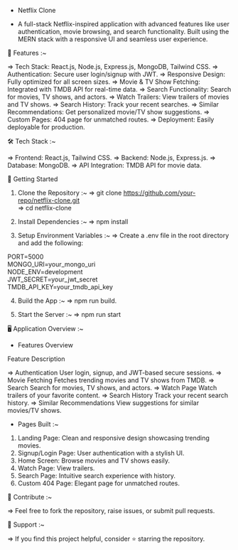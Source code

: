* Netflix Clone 

* A full-stack Netflix-inspired application with advanced features like user authentication, movie browsing, and search functionality. Built using the MERN stack with a responsive UI and seamless user experience.

🌟 Features :~

=> Tech Stack: React.js, Node.js, Express.js, MongoDB, Tailwind CSS.
=> Authentication: Secure user login/signup with JWT.
=> Responsive Design: Fully optimized for all screen sizes.
=> Movie & TV Show Fetching: Integrated with TMDB API for real-time data.
=> Search Functionality: Search for movies, TV shows, and actors.
=> Watch Trailers: View trailers of movies and TV shows.
=> Search History: Track your recent searches.
=> Similar Recommendations: Get personalized movie/TV show suggestions.
=> Custom Pages: 404 page for unmatched routes.
=> Deployment: Easily deployable for production.

🛠️ Tech Stack :~

=> Frontend: React.js, Tailwind CSS.
=> Backend: Node.js, Express.js.
=> Database: MongoDB.
=> API Integration: TMDB API for movie data.

🚀 Getting Started

1. Clone the Repository :~
=> git clone https://github.com/your-repo/netflix-clone.git  
=> cd netflix-clone  

2. Install Dependencies :~
=> npm install  

3. Setup Environment Variables :~
=> Create a .env file in the root directory and add the following:

PORT=5000  
MONGO_URI=your_mongo_uri  
NODE_ENV=development  
JWT_SECRET=your_jwt_secret  
TMDB_API_KEY=your_tmdb_api_key  

4. Build the App :~
=> npm run build.

5. Start the Server :~
=> npm run start

🖥️ Application Overview :~
* Features Overview 


Feature	Description

=> Authentication	           User login, signup, and JWT-based secure sessions.
=> Movie Fetching	           Fetches trending movies and TV shows from TMDB.
=> Search	                   Search for movies, TV shows, and actors.
=> Watch Page	               Watch trailers of your favorite content.
=> Search History	           Track your recent search history.
=> Similar                     Recommendations	View suggestions for similar movies/TV shows.

* Pages Built :~
1. Landing Page: Clean and responsive design showcasing trending movies.
2. Signup/Login Page: User authentication with a stylish UI.
3. Home Screen: Browse movies and TV shows easily.
4. Watch Page: View trailers.
5. Search Page: Intuitive search experience with history.
6. Custom 404 Page: Elegant page for unmatched routes.

👏 Contribute :~

=> Feel free to fork the repository, raise issues, or submit pull requests.

💬 Support :~

=> If you find this project helpful, consider ⭐ starring the repository.